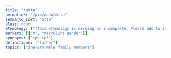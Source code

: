 ```yaml
---
title: "*átta"
permalink: "/pie/noun/átta"
lemma_to_sort: "atta"
klass: noun
etymology: ["(This etymology is missing or incomplete. Please add to it, or discuss it at the Etymology scriptorium.)"]
markers: [["m", "masculine gender"]]
synonyms: ["*ph₂tḗr"]
definitions: ["father"]
topics: ["ine-pro:Male family members"]
---
```

